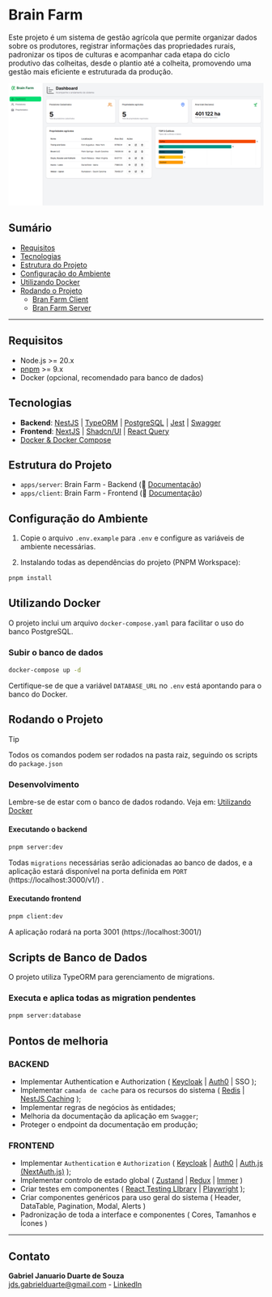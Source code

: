 # Brain Farm

Este projeto é um sistema de gestão agrícola que permite organizar dados sobre os produtores, registrar informações das propriedades rurais, padronizar os tipos de culturas e acompanhar cada etapa do ciclo produtivo das colheitas, desde o plantio até a colheita, promovendo uma gestão mais eficiente e estruturada da produção.

![image](./.github/images/web-print.png)

## Sumário
- [Requisitos](#requisitos)
- [Tecnologias](#tecnologias)
- [Estrutura do Projeto](#estrutura-do-projeto)
- [Configuração do Ambiente](#configuração-do-ambiente)
- [Utilizando Docker](#utilizando-docker)
- [Rodando o Projeto](#rodando-o-projeto)
  - [Bran Farm Client](#frontend)
  - [Bran Farm Server](#backend)

---

## Requisitos

- Node.js >= 20.x
- [pnpm](https://pnpm.io/) >= 9.x
- Docker (opcional, recomendado para banco de dados)

## Tecnologias

- **Backend**: [NestJS](https://nestjs.com/) | [TypeORM](https://typeorm.io/) | [PostgreSQL](https://www.postgresql.org/) | [Jest](https://jestjs.io/pt-BR/) | [Swagger](https://swagger.io/)
- **Frontend**: [NextJS](https://nextjs.org/) | [Shadcn/UI](https://ui.shadcn.com/) | [React Query](https://tanstack.com/query/latest/docs/framework/react/overview)
- [Docker & Docker Compose](https://www.docker.com/)

## Estrutura do Projeto

- `apps/server`: Brain Farm - Backend (📃 [Documentação](./apps/server/README.md))
- `apps/client`: Brain Farm - Frontend (📃 [Documentação](./apps/client/README.md))

## Configuração do Ambiente

1. Copie o arquivo `.env.example` para `.env` e configure as variáveis de ambiente necessárias. 

2. Instalando todas as dependências do projeto (PNPM Workspace):

```sh
pnpm install
```

## Utilizando Docker
O projeto inclui um arquivo `docker-compose.yaml` para facilitar o uso do banco PostgreSQL.

### Subir o banco de dados

```sh
docker-compose up -d
```
Certifique-se de que a variável `DATABASE_URL` no `.env` está apontando para o banco do Docker.

## Rodando o Projeto

> [!TIP]
> Todos os comandos podem ser rodados na pasta raiz, seguindo os scripts do `package.json`

### Desenvolvimento
Lembre-se de estar com o banco de dados rodando. Veja em: [Utilizando Docker](#utilizando-docker)

#### Executando o backend

```sh
pnpm server:dev
```

Todas `migrations` necessárias serão adicionadas ao banco de dados, e a aplicação estará disponível na porta definida em `PORT` (https://localhost:3000/v1/) .

#### Executando frontend

```sh
pnpm client:dev
```
A aplicação rodará na porta 3001 (https://localhost:3001/)

## Scripts de Banco de Dados

O projeto utiliza TypeORM para gerenciamento de migrations.

### Executa e aplica todas as migration pendentes

```sh
pnpm server:database
```
## Pontos de melhoria

### BACKEND
- Implementar Authentication e Authorization ( [Keycloak](http://keycloak.org/) | [Auth0](https://auth0.com/) | SSO );
- Implementar `camada de cache` para os recursos do sistema ( [Redis](https://redis.io/) | [NestJS Caching](https://docs.nestjs.com/techniques/caching) );
- Implementar regras de negócios às entidades;
- Melhoria da documentação da aplicação em `Swagger`;
- Proteger o endpoint da documentação em produção;

### FRONTEND
- Implementar `Authentication` e `Authorization` ( [Keycloak](http://keycloak.org/) | [Auth0](https://auth0.com/) | [Auth.js (NextAuth.js)](https://authjs.dev/) );
- Implementar controlo de estado global ( [Zustand](https://zustand-demo.pmnd.rs/) | [Redux](https://redux.js.org/) | [Immer](https://immerjs.github.io/immer/) ) 
- Criar testes em componentes ( [React Testing LIbrary](https://testing-library.com/) | [Playwright](https://playwright.dev/) );
- Criar componentes genéricos para uso geral do sistema ( Header, DataTable, Pagination, Modal, Alerts )
- Padronização de toda a interface e componentes ( Cores, Tamanhos e Ícones )

---

## Contato
**Gabriel Januario Duarte de Souza**<br/>
jds.gabrielduarte@gmail.com - [LinkedIn](https://www.linkedin.com/in/jdsgabriel/) 